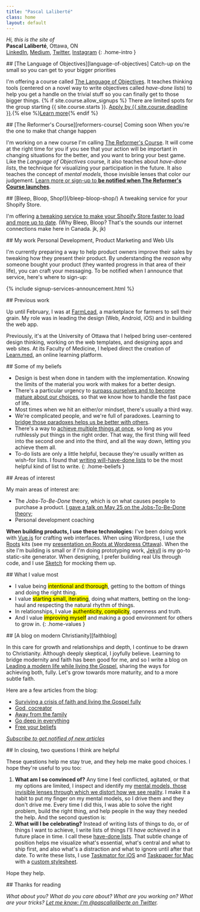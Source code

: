 ```yaml
---
title: "Pascal Laliberté"
class: home
layout: default
---
```


*Hi, this is the site of*  
**Pascal Laliberté**, Ottawa, ON  
[LinkedIn][linkedin], [Medium][medium], [Twitter][twitter], [Instagram][instagram]
{: .home-intro }

<div class="scroll-reveal" markdown="1" id="language-of-objectives">
## [The Language of Objectives][language-of-objectives] <span class="sub-title">Catch-up on the small so you can get to your bigger priorities</span>

I'm offering a course called [The Language of Objectives][language-of-objectives]. It teaches thinking tools (centered on a novel way to write objectives called _have-done lists_) to help you get a handle on the trivial stuff so you can finally get to those bigger things. {% if site.course.allow_signups %} There are limited spots for the group starting {{ site.course.starts }}. [Apply by {{ site.course.deadline }}][language-of-objectives].{% else %}[Learn more][language-of-objectives]{% endif %}
</div>

[language-of-objectives]: /language-of-objectives/

<div class="scroll-reveal" markdown="1" id="reformers-course">
## [The Reformer's Course][reformers-course] <span class="coming-soon">Coming soon</span> <span class="sub-title">When you're the one to make that change happen</span>

I'm working on a new course I'm calling [The Reformer's Course][reformers-course]. It will come at the right time for you if you see that your action will be important in changing situations for the better, and you want to bring your best game. Like the _Language of Objectives_ course, it also teaches about _have-done lists_, the technique for visualizing your participation in the future. It also teaches the concept of _mental models_, those invisible lenses that color our judgement. [Learn more or sign-up to **be notified when The Reformer's Course launches**][reformers-course].
</div>

[reformers-course]: /reformers-course/

<div class="scroll-reveal" markdown="1" id="bleep-bloop-shop">
## [Bleep, Bloop, Shop!](/bleep-bloop-shop/) <span class="sub-title">A tweaking service for your Shopify Store.</span>

I'm offering [a tweaking service to make your Shopify Store faster to load and more up to date](/bleep-bloop-shop/). (Why Bleep, Bloop? That's the sounds our internet connections make here in Canada. jk, jk)
</div>

<div class="scroll-reveal" markdown="1" id="my-work">
## My work <span class="sub-title">Personal Development, Product Marketing and Web UIs</span>

I'm currently preparing a way to help product owners improve their sales by tweaking how they present their product. By understanding the _reason_ why someone bought your product (they wanted progress in that area of their life), you can craft your messaging. To be notified when I announce that service, here's where to sign-up:

{% include signup-services-announcement.html %}
</div>

<div class="scroll-reveal" markdown="1" id="previous-work">
## Previous work

Up until February, I was at [FarmLead][farmlead], a marketplace for farmers to sell their grain. My role was in leading the design (Web, Android, iOS) and in building the web app.

Previously, it's at the University of Ottawa that I helped bring user-centered design thinking, working on the web templates, and designing apps and web sites. At its Faculty of Medicine, I helped direct the creation of [Learn.med][learnmed], an online learning platform.
</div>

<div class="scroll-reveal" markdown="1" id="beliefs">
## Some of my beliefs

* Design is best when done in tandem with the implementation. Knowing the limits of the material you work with makes for a better design.
* There's a particular urgency to [surpass ourselves and to become mature about our choices][postheroism], so that we know how to handle the fast pace of life.
* Most times when we hit an either/or mindset, there's usually a third way.
* We're complicated people, and we're full of paradoxes. Learning to [bridge those paradoxes helps us be better with others][bridgeparadoxes].
* There's a way to [achieve multiple things at once][godeepineverything], so long as you ruthlessly put things in the right order. That way, the first thing will feed into the second one and into the third, and all the way down, letting you achieve them all.
* To-do lists are only a little helpful, because they're usually written as wish-for lists. I found that [writing will-have-done lists][willhavedone] to be the most helpful kind of list to write.
{: .home-beliefs }

</div>

[postheroism]: https://medium.com/@pascallaliberte/the-urgency-of-post-heroism-11e7d920bf49
[bridgeparadoxes]: http://by.pascallaliberte.me/2014-04-surviving-a-crisis-of-faith/
[godeepineverything]: http://by.pascallaliberte.me/2014-12-go-deep-in-everything/
[willhavedone]: http://by.pascallaliberte.me/2013-12-writing-objectives-you-will-accomplish/

<div class="scroll-reveal" markdown="1" id="interests">
## Areas of interest

My main areas of interest are:

* The *Jobs-To-Be-Done* theory, which is on what causes people to purchase a product. [I gave a talk on May 25 on the Jobs-To-Be-Done theory][jtbd-presentation];
* Personal development coaching

[jtbd-presentation]: /jtbd/hub/

**When building products, I use these technologies:** I've been doing work with [Vue.js][vuejs] for crafting web interfaces. When using Wordpress, I use the [Roots][rootsio] kits (see my [presentation on Roots at Wordpress Ottawa][roots-presentation]). When the site I'm building is small or if I'm doing prototyping work, [Jekyll][jekyllrb] is my go-to static-site generator. When designing, I prefer building real UIs through code, and I use [Sketch][sketchapp] for mocking them up.
</div>

[roots-presentation]: https://www.youtube.com/watch?v=c25nvDkblSQ&lc=z123zx3xcozsehkwc04cg1ujxxroyrgp5q40k
[farmlead]: https://farmlead.com/
[learnmed]: https://learn.med.uottawa.ca/
[vuejs]: https://vuejs.org/
[rootsio]: https://roots.io/
[jekyllrb]: https://jekyllrb.com/
[sketchapp]: https://sketchapp.com/

<div class="scroll-reveal" markdown="1" id="values">
## What I value most

* I value being <mark>intentional and thorough</mark>, getting to the bottom of things and doing the right thing.
* I value <mark>starting small, iterating</mark>, doing what matters, betting on the long-haul and respecting the natural rhythm of things.
* In relationships, I value <mark>authenticity, complicity</mark>, openness and truth.
* And I value <mark>improving myself</mark> and making a good environment for others to grow in.
{: .home-values }
</div>

<div class="scroll-reveal" markdown="1" id="christianity">
## [A blog on modern Christianity][faithblog]

In this care for growth and relationships and depth, I continue to be drawn to Christianity. Although deeply skeptical, I joyfully believe. Learning to bridge modernity and faith has been good for me, and so I write a blog on [Leading a modern life while living the Gospel][faithblog], sharing the ways for achieving both, fully. Let's grow towards more maturity, and to a more subtle faith.

Here are a few articles from the blog:

* [Surviving a crisis of faith and living the Gospel fully](http://by.pascallaliberte.me/2014-04-surviving-a-crisis-of-faith/)
* [God, cocreator](http://by.pascallaliberte.me/2014-06-god-cocreator/)
* [Away from the family](http://by.pascallaliberte.me/2014-08-away-from-the-family/)
* [Go deep in everything](http://by.pascallaliberte.me/2014-12-go-deep-in-everything/)
* [Free your beliefs](http://by.pascallaliberte.me/2015-04-free-your-beliefs/)

[faithblog]: http://by.pascallaliberte.me/

*[Subscribe to get notified of new articles](http://by.pascallaliberte.me/subscribe-follow/)*
</div>

<div class="scroll-reveal" markdown="1" id="questions">
## In closing, <span class="sub-title">two questions I think are helpful</span>

These questions help me stay true, and they help me make good choices. I hope they're useful to you too:

1. **What am I so convinced of?** Any time I feel conflicted, agitated, or that my options are limited, I inspect and identify my [mental models, those invisible lenses through which we distort how we see reality][mentalmodels]. I make it a habit to put my finger on my mental models, so I drive them and they don't drive me. Every time I did this, I was able to solve the right problem, build the right thing, and help people in the way they needed the help. And the second question is:
2. **What will I be celebrating?** Instead of writing lists of things to do, or of things I want to achieve, I write lists of things I'll *have achieved* in a future place in time. I call these [have-done lists][havedonelists]. That subtle change of position helps me visualize what's essential, what's central and what to ship first, and also what's a distraction and what to ignore until after that date. To write these lists, I use [Taskmator for iOS][taskmator] and [Taskpaper for Mac][taskpaper] with a [custom stylesheet][theme-notes-first].

Hope they help.

[mentalmodels]: http://by.pascallaliberte.me/2014-01-intro-to-mental-models/
[havedonelists]: http://by.pascallaliberte.me/2013-12-writing-objectives-you-will-accomplish/

[taskmator]: https://itunes.apple.com/ca/app/taskmator-taskpaper-client/id806250172?mt=8
[taskpaper]: https://www.taskpaper.com
[theme-notes-first]: https://github.com/pascallaliberte/theme-notes-first
</div>

<div class="scroll-reveal" markdown="1">
## Thanks for reading

*What about you? What do you care about? What are you working on? What are your tricks? [Let me know: I'm @pascallaliberte on Twitter][twitter].*

[linkedin]: https://www.linkedin.com/in/pascallaliberte/
[medium]: https://medium.com/@pascallaliberte
[twitter]: https://twitter.com/pascallaliberte
[instagram]: https://www.instagram.com/pascallaliberte/
</div>
